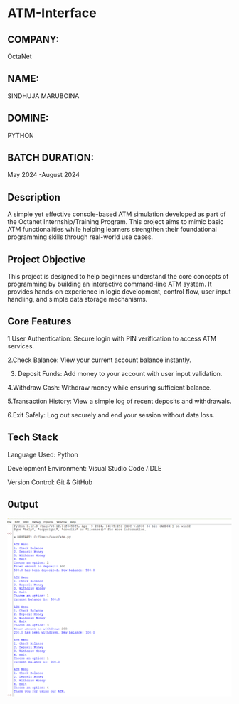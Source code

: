 # ATM-Interface
## COMPANY:
OctaNet
## NAME:
SINDHUJA MARUBOINA
## DOMINE: 
PYTHON
## BATCH DURATION:
May 2024 -August 2024
  
## Description
A simple yet effective console-based ATM simulation developed as part of the Octanet Internship/Training Program. This project aims to mimic basic ATM functionalities while helping learners strengthen their foundational programming skills through real-world use cases.

## Project Objective
This project is designed to help beginners understand the core concepts of programming by building an interactive command-line ATM system. It provides hands-on experience in logic development, control flow, user input handling, and simple data storage mechanisms.

## Core Features
1.User Authentication:
Secure login with PIN verification to access ATM services.

2.Check Balance:
View your current account balance instantly.

3. Deposit Funds:
Add money to your account with user input validation.

4.Withdraw Cash:
Withdraw money while ensuring sufficient balance.

5.Transaction History:
View a simple log of recent deposits and withdrawals.

6.Exit Safely:
Log out securely and end your session without data loss.

## Tech Stack
Language Used:  Python

Development Environment: Visual Studio Code /IDLE

Version Control: Git & GitHub

## 0utput
![image alt](https://github.com/MARUBOINASINDHUJA/ATM-Interface/blob/871042eb3e61843a12111a017fe11a07d13acd55/output%20of%20atm%20interface.png)



